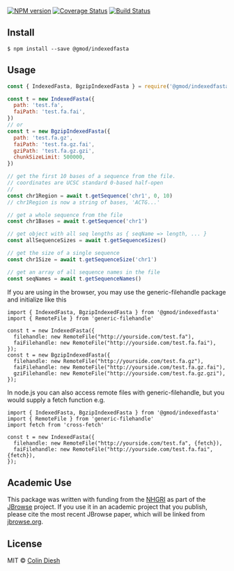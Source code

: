 [![NPM version](https://img.shields.io/npm/v/@gmod/indexedfasta.svg?style=flat-square)](https://npmjs.org/package/@gmod/indexedfasta)
[![Coverage Status](https://img.shields.io/codecov/c/github/GMOD/indexedfasta-js/master.svg?style=flat-square)](https://codecov.io/gh/GMOD/indexedfasta-js/branch/master)
[![Build Status](https://img.shields.io/github/workflow/status/GMOD/indexedfasta-js/Push/master?logo=github&style=flat-query)](https://github.com/GMOD/indexedfasta-js/actions?query=branch%3Amaster+workflow%3APush+)

## Install

    $ npm install --save @gmod/indexedfasta

## Usage

```js
const { IndexedFasta, BgzipIndexedFasta } = require('@gmod/indexedfasta')

const t = new IndexedFasta({
  path: 'test.fa',
  faiPath: 'test.fa.fai',
})
// or
const t = new BgzipIndexedFasta({
  path: 'test.fa.gz',
  faiPath: 'test.fa.gz.fai',
  gziPath: 'test.fa.gz.gzi',
  chunkSizeLimit: 500000,
})

// get the first 10 bases of a sequence from the file.
// coordinates are UCSC standard 0-based half-open
//
const chr1Region = await t.getSequence('chr1', 0, 10)
// chr1Region is now a string of bases, 'ACTG...'

// get a whole sequence from the file
const chr1Bases = await t.getSequence('chr1')

// get object with all seq lengths as { seqName => length, ... }
const allSequenceSizes = await t.getSequenceSizes()

// get the size of a single sequence
const chr1Size = await t.getSequenceSize('chr1')

// get an array of all sequence names in the file
const seqNames = await t.getSequenceNames()
```

If you are using in the browser, you may use the generic-filehandle package and initialize like this

```
import { IndexedFasta, BgzipIndexedFasta } from '@gmod/indexedfasta'
import { RemoteFile } from 'generic-filehandle'

const t = new IndexedFasta({
  filehandle: new RemoteFile("http://yourside.com/test.fa"),
  faiFilehandle: new RemoteFile("http://yourside.com/test.fa.fai"),
});
const t = new BgzipIndexedFasta({
  filehandle: new RemoteFile("http://yourside.com/test.fa.gz"),
  faiFilehandle: new RemoteFile("http://yourside.com/test.fa.gz.fai"),
  gziFilehandle: new RemoteFile("http://yourside.com/test.fa.gz.gzi"),
});
```

In node.js you can also access remote files with generic-filehandle, but you would supply a fetch function e.g.

```
import { IndexedFasta, BgzipIndexedFasta } from '@gmod/indexedfasta'
import { RemoteFile } from 'generic-filehandle'
import fetch from 'cross-fetch'

const t = new IndexedFasta({
  filehandle: new RemoteFile("http://yourside.com/test.fa", {fetch}),
  faiFilehandle: new RemoteFile("http://yourside.com/test.fa.fai",{fetch}),
});
```

## Academic Use

This package was written with funding from the [NHGRI](http://genome.gov) as part of the [JBrowse](http://jbrowse.org) project. If you use it in an academic project that you publish, please cite the most recent JBrowse paper, which will be linked from [jbrowse.org](http://jbrowse.org).

## License

MIT © [Colin Diesh](https://github.com/cmdcolin)
